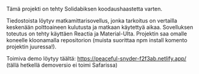 Tämä projekti on tehty Solidabiksen koodaushaastetta varten.

Tiedostoista löytyv matkamittarisovellus, jonka tarkoitus on vertailla keskenään polttoaineen kulutusta ja matkaan käytettyä aikaa. Sovelluksen toteutus on tehty käyttäen Reactia ja Material-UIta. Projektin saa omalle koneelle kloonamalla repositorion (muista suorittaa npm install komento projektin juuressa!).

Toimiva demo löytyy täältä: https://peaceful-snyder-f2f3ab.netlify.app/ (tällä hetkellä demoversio ei toimi Safarissa)
